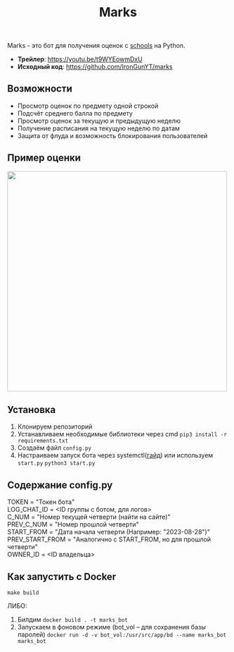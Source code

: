 <h1 align="center">Marks</h1>
<br>

Marks - это бот для получения оценок с [schools](https://schools.by/) на Python.

 - **Трейлер**: https://youtu.be/t9WYEowmDxU
 - **Исходный код**: https://github.com/IronGunYT/marks

Возможности
----------------------
- Просмотр оценок по предмету одной строкой
- Подсчёт среднего балла по предмету
- Просмотр оценок за текущую и предыдущую неделю
- Получение расписания на текущую неделю по датам
- Защита от флуда и возможность блокирования пользователей

Пример оценки
----------------------
<img src="https://i.ibb.co/G5PPY79/2bc52a58be.png" height=500>

Установка
----------------------

 1. Клонируем репозиторий
 2. Устанавливаем необходимые библиотеки через cmd
`pip3 install -r requirements.txt`
 3. Создаём файл `config.py`
 4. Настраиваем запуск бота через systemctl([гайд](https://help.sprintbox.ru/perl-python-nodejs/python-telegram-bots#bot-launch)) или используем `start.py`
 `python3 start.py`

Содержание config.py
----------------------
TOKEN = "Токен бота"\
LOG_CHAT_ID = <ID группы с ботом, для логов>\
C_NUM = "Номер текущей четверти (найти на сайте)"\
PREV_C_NUM = "Номер прошлой четверти"\
START_FROM = "Дата начала четверти (Например: "2023-08-28")"\
PREV_START_FROM = "Аналогично с START_FROM, но для прошлой четверти"\
OWNER_ID = <ID владельца>

Как запустить с Docker
----------------------
`make build`

ЛИБО:
1. Билдим
`docker build . -t marks_bot`
2. Запускаем в фоновом режиме (bot_vol – для сохранения базы паролей)
`docker run -d -v bot_vol:/usr/src/app/bd --name marks_bot marks_bot`

